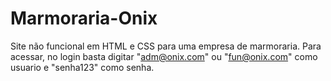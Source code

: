 # Marmoraria-Onix
Site não funcional em HTML e CSS para uma empresa de marmoraria.
Para acessar, no login basta digitar "adm@onix.com" ou "fun@onix.com" como usuario e "senha123" como senha.
